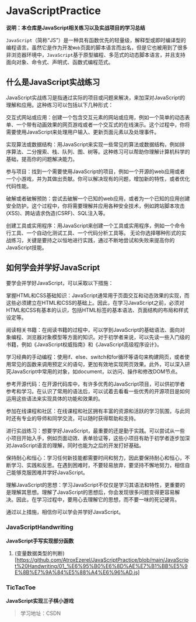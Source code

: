 # JavaScriptPractice

**说明：本仓库是JavaScript相关练习以及实战项目的学习总结**

`JavaScript`（简称“JS”）是一种具有函数优先的轻量级，解释型或即时编译型的编程语言。虽然它是作为开发`Web`页面的脚本语言而出名，但是它也被用到了很多非浏览器环境中，`JavaScript`基于原型编程、多范式的动态脚本语言，并且支持面向对象、命令式、声明式、函数式编程范式。

## 什么是JavaScript实战练习

JavaScript实战练习是指通过实际的项目或问题来解决，来加深对JavaScript的理解和应用。这种练习可以包括以下几种形式：

交互式网站或应用：创建一个包含交互元素的网站或应用，例如一个简单的动态表单、一个带有动画效果的网页游戏或者一个交互式的在线演示。这个过程中，你将需要使用JavaScript来处理用户输入、更新页面元素以及处理事件。

实现算法或数据结构：用JavaScript来实现一些常见的算法或数据结构，例如排序算法、二分搜索、栈、队列、图、树等。这种练习可以帮助你理解计算机科学的基础，提高你的问题解决能力。

参与项目：找到一个需要使用JavaScript的项目，例如一个开源的web应用或者一个小游戏，并为其做出贡献。你可以解决现有的问题，增加新的特性，或者优化代码性能。

破解或者破解预防：尝试去破解一个已知的web应用，或者为一个已知的应用创建安全防护。这个过程中，你将需要理解并应用各种安全技术，例如跨站脚本攻击(XSS)、跨站请求伪造(CSRF)、SQL注入等。

创建工具或实用程序：用JavaScript来创建一个工具或实用程序，例如一个命令行工具、一个自动化测试工具、一个代码分析工具等。
无论你选择哪种形式的实战练习，关键是要持之以恒地进行实践，通过不断地尝试和失败来提高你的JavaScript技能。

## 如何学会并学好JavaScript

要学会并学好JavaScript，可以采取以下措施：

掌握HTML和CSS基础知识：JavaScript通常用于页面交互和动态效果的实现，而这些必须建立在HTML和CSS的基础上。因此，在学习JavaScript之前，必须对HTML和CSS有基本的认识，包括HTML标签的基本语法、页面结构的布局和样式设定等。

阅读相关书籍：在阅读书籍的过程中，可以学到JavaScript的基础语法、面向对象编程、浏览器对象模型等方面的知识。对于初学者来说，可以先读一些入门级的书籍，例如《JavaScript权威指南》和《JavaScript高级程序设计》。

学习经典的手动编程：使用if、else、switch和for循环等语句来构建网页，或者使用常见的函数来调用预定义的语句，更加有效地实现网页效果。此外，可以深入研究JavaScript中常用的对象，如document，以访问、操作和修改DOM节点。

参考开源代码：在开源代码库中，有许多优秀的JavaScript项目，可以供初学者参考和学习。在认识了常用的语法后，可以试着去看看一些优秀的开源项目是如何运用这些语法来实现具体的功能和效果的。

参加在线课程和社区：在线课程和社区拥有丰富的资源和活跃的学习氛围，与此同时还有专业的导师和同学交流，可以随时获得帮助和支持。

进行实战练习：想要学好JavaScript，最重要的还是勤于实践。可以尝试从一些小项目开始入手，例如页面动效、表单验证等，这些小项目有助于初学者逐步加深对JavaScript语言的理解，同时也能为之后的开发打好基础。

保持耐心和恒心：学习任何新技能都需要时间和努力，因此要保持耐心和恒心，不断学习、实践和反思。在遇到困难时，不要轻易放弃，要坚持不懈地努力，相信自己能够克服困难并学好JavaScript。

理解JavaScript的思想：学习JavaScript不仅仅是学习其语法和特性，更重要的是理解其思想。理解了JavaScript的思想后，你会发现很多问题变得更容易解决。因此，在学习过程中，要用心去理解它的思想，而不要一味的死记硬背。

通过以上措施，相信你可以学会并学好JavaScript。

### JavaScriptHandwriting

**JavaScript手写实现部分函数**

1. (变量数据类型的判断)[https://github.com/AtroxEzerel/JavaScriptPractice/blob/main/JavaScript%20Handwriting/01_%E6%95%B0%E6%8D%AE%E7%B1%BB%E5%9E%8B%E7%9A%84%E5%88%A4%E6%96%AD.js]

### TicTacToe

**JavaScript实现三子棋小游戏**

> 学习地址：CSDN